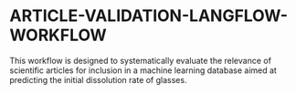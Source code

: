 # ARTICLE-VALIDATION-LANGFLOW-WORKFLOW
This workflow is designed to systematically evaluate the relevance of scientific articles for inclusion in a machine learning database aimed at predicting the initial dissolution rate of glasses.
